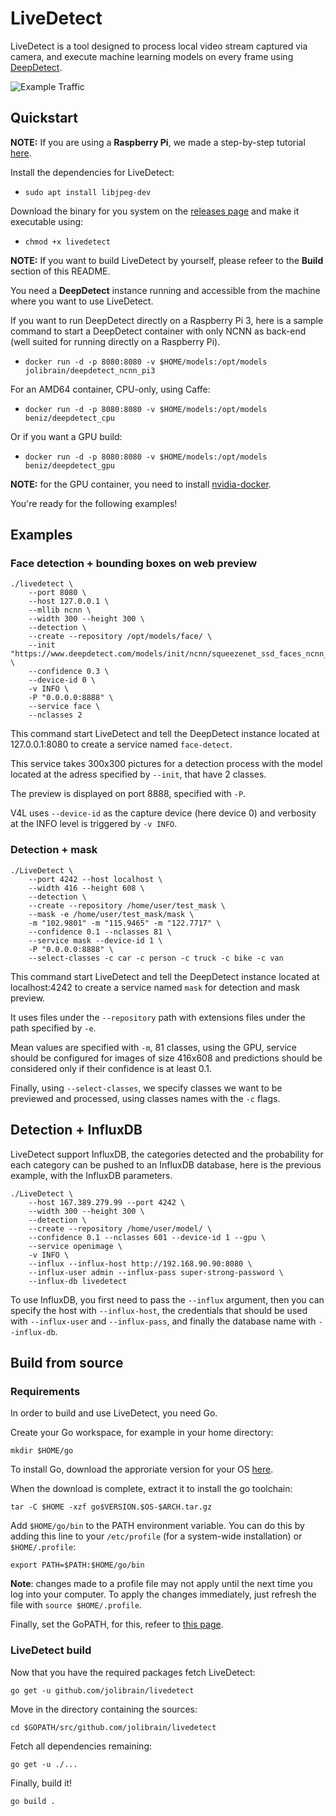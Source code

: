 # LiveDetect

LiveDetect is a tool designed to process local video stream captured via camera, and execute machine learning models on every frame using [DeepDetect](https://github.com/jolibrain/deepdetect/).

![Example Traffic](example-traffic.gif)

## Quickstart

**NOTE:** If you are using a **Raspberry Pi**, we made a step-by-step tutorial [here](https://github.com/jolibrain/livedetect/wiki/Step-by-step-for-Raspberry-Pi-3).

Install the dependencies for LiveDetect:

- `sudo apt install libjpeg-dev`

Download the binary for you system on the [releases page](https://github.com/jolibrain/livedetect/releases) and make it executable using:

- `chmod +x livedetect`


**NOTE:** If you want to build LiveDetect by yourself, please refeer to the **Build** section of this README.

You need a **DeepDetect** instance running and accessible from the machine where you want to use LiveDetect.

If you want to run DeepDetect directly on a Raspberry Pi 3, here is a sample command to start a DeepDetect container with only NCNN as back-end (well suited for running directly on a Raspberry Pi).

- `docker run -d -p 8080:8080 -v $HOME/models:/opt/models jolibrain/deepdetect_ncnn_pi3`

For an AMD64 container, CPU-only, using Caffe:

- `docker run -d -p 8080:8080 -v $HOME/models:/opt/models beniz/deepdetect_cpu`

Or if you want a GPU build:

- `docker run -d -p 8080:8080 -v $HOME/models:/opt/models beniz/deepdetect_gpu`

**NOTE:** for the GPU container, you need to install [nvidia-docker](https://github.com/NVIDIA/nvidia-docker).

You're ready for the following examples!

## Examples

### Face detection + bounding boxes on web preview

```
./livedetect \
    --port 8080 \
    --host 127.0.0.1 \
    --mllib ncnn \
    --width 300 --height 300 \
    --detection \
    --create --repository /opt/models/face/ \
    --init "https://www.deepdetect.com/models/init/ncnn/squeezenet_ssd_faces_ncnn_300x300.tar.gz" \
    --confidence 0.3 \
    --device-id 0 \
    -v INFO \
    -P "0.0.0.0:8888" \
    --service face \
    --nclasses 2
```

This command start LiveDetect and tell the DeepDetect instance located at 127.0.0.1:8080 to create a service named `face-detect`.

This service takes 300x300 pictures for a detection process with the model located at the adress specified by `--init`, that have 2 classes.

The preview is displayed on port 8888, specified with `-P`.

V4L uses `--device-id` as the capture device (here device 0) and verbosity at the INFO level is triggered by `-v INFO`.

### Detection + mask

```
./LiveDetect \
    --port 4242 --host localhost \
    --width 416 --height 608 \
    --detection \
    --create --repository /home/user/test_mask \
    --mask -e /home/user/test_mask/mask \
    -m "102.9801" -m "115.9465" -m "122.7717" \
    --confidence 0.1 --nclasses 81 \
    --service mask --device-id 1 \
    -P "0.0.0.0:8888" \
    --select-classes -c car -c person -c truck -c bike -c van
```

This command start LiveDetect and tell the DeepDetect instance located at localhost:4242 to create a service named `mask` for detection and mask preview.

It uses files under the `--repository` path with extensions files under the path specified by `-e`.

Mean values are specified with `-m`, 81 classes, using the GPU, service should be configured for images of size 416x608 and predictions should be considered only if their confidence is at least 0.1.

Finally, using `--select-classes`, we specify classes we want to be previewed and processed, using classes names with the `-c` flags.

## Detection + InfluxDB

LiveDetect support InfluxDB, the categories detected and the probability for each category can be pushed to an InfluxDB database, here is the previous example, with the InfluxDB parameters.

```
./LiveDetect \
    --host 167.389.279.99 --port 4242 \
    --width 300 --height 300 \
    --detection \
    --create --repository /home/user/model/ \
    --confidence 0.1 --nclasses 601 --device-id 1 --gpu \
    --service openimage \
    -v INFO \
    --influx --influx-host http://192.168.90.90:8080 \
    --influx-user admin --influx-pass super-strong-password \
    --influx-db livedetect
```

To use InfluxDB, you first need to pass the `--influx` argument, then you can specify the host with `--influx-host`, the credentials that should be used with `--influx-user` and `--influx-pass`, and finally the database name with `--influx-db`.

## Build from source

### Requirements

In order to build and use LiveDetect, you need Go.

Create your Go workspace, for example in your home directory:

`mkdir $HOME/go`

To install Go, download the approriate version for your OS [here](https://golang.org/dl/).

When the download is complete, extract it to install the go toolchain:

`tar -C $HOME -xzf go$VERSION.$OS-$ARCH.tar.gz`

Add `$HOME/go/bin` to the PATH environment variable. You can do this by adding this line to your `/etc/profile` (for a system-wide installation) or `$HOME/.profile`:

`export PATH=$PATH:$HOME/go/bin`

**Note**: changes made to a profile file may not apply until the next time you log into your computer. To apply the changes immediately, just refresh the file with `source $HOME/.profile`.

Finally, set the GoPATH, for this, refeer to [this page](https://github.com/golang/go/wiki/SettingGOPATH).

### LiveDetect build

Now that you have the required packages fetch LiveDetect:

`go get -u github.com/jolibrain/livedetect`

Move in the directory containing the sources:

`cd $GOPATH/src/github.com/jolibrain/livedetect`

Fetch all dependencies remaining:

`go get -u ./...`

Finally, build it!

`go build .`
